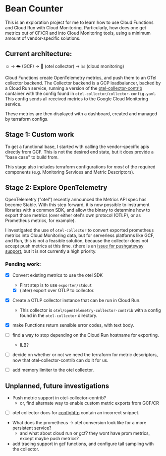 # Bean Counter

This is an exploration project for me to learn how to use Cloud Functions and
Cloud Run with Cloud Monitoring. Particularly, how does one get metrics out of
CF/CR and into Cloud Monitoring tools, using a minimum amount of vendor-specific
solutions.

## Current architecture:

☺ -> ☁️ (GCF) -> 🔭 (otel collector) -> :bar_chart: (cloud monitoring)

Cloud Functions create OpenTelemetry metrics, and push them to an OTel collector backend.
The Collector backend is a GCP loadbalancer, backed by a Cloud Run service,
running a version of the
[otel-collector-contrib](github.com/opentelemetry/opentelemetry-collector-contrib)
container with the config found in `otel-collector/collector-config.yaml`. This
config sends all received metrics to the Google Cloud Monitoring service.

These metrics are then displayed with a dashboard, created and managed by 
terraform configs.

## Stage 1: Custom work

To get a functional base, I started with calling the vendor-specific apis
directly from GCF. This is not the desired end state, but it does provide a
"base case" to build from.

This stage also includes terraform configurations for *most* of the required
components (e.g. Monitoring Services and Metric Descriptors).

## Stage 2: Explore OpenTelemetry

OpenTelemetry ("otel") recently announced the Metrics API spec has become
Stable. With this step forward, it is now possible to instrument libraries with
a common SDK, and allow the binary to determine how to export those metrics
(over either otel's own protocol (OTLP), or as Prometheus metrics, for example).

I investigated the use of `otel-collector` to convert exported prometheus
metrics into Cloud Monitoring data, but for serverless platforms like GCF, and
Run, this is not a feasible solution, because the collector does not accept push
metrics at this time. (there is an [issue for pushgateway
support](https://github.com/open-telemetry/opentelemetry-go/issues/522), but it
is not currently a high priority.

### Pending work:
- [X] Convert existing metrics to use the otel SDK
  - First step is to use `exporter/stdout`
  - [X] (later) export over OTLP to collector.
- [X] Create a OTLP collector instance that can be run in Cloud Run.
  - This collector is `otel/opentelemetry-collector-contrib` with a config found
  in the `otel-collector` directory. 
- [X] make Functions return sensible error codes, with text body.
- [ ] find a way to stop depending on the Cloud Run hostname for exporting.
  - ILB?
- [ ] decide on whether or not we need the terraform for metric descriptors, now
that otel-collector-contrib can do it for us.
- [ ] add memory limiter to the otel collector.


## Unplanned, future investigations
- Push metric support in otel-collector-contrib?
  - or, find alternate way to enable custom metric exports from GCF/CR
- [ ] otel collector docs for [confighttp](https://github.com/open-telemetry/opentelemetry-collector/tree/main/config/confighttp) contain an incorrect snippet.
- What does the prometheus -> otel conversion look like for a more persistent service?
  - and what about cloud run or gcf? they wont have prom metrics, except maybe push metrics?
- add tracing support in gcf functions, and configure tail sampling with the collector.